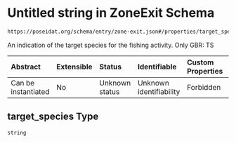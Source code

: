 # Untitled string in ZoneExit Schema

```txt
https://poseidat.org/schema/entry/zone-exit.json#/properties/target_species
```

An indication of the target species for the fishing activity. Only GBR: TS

| Abstract            | Extensible | Status         | Identifiable            | Custom Properties | Additional Properties | Access Restrictions | Defined In                                                             |
| :------------------ | :--------- | :------------- | :---------------------- | :---------------- | :-------------------- | :------------------ | :--------------------------------------------------------------------- |
| Can be instantiated | No         | Unknown status | Unknown identifiability | Forbidden         | Allowed               | none                | [zone-exit.json*](schemas/entry/zone-exit.json "open original schema") |

## target_species Type

`string`
